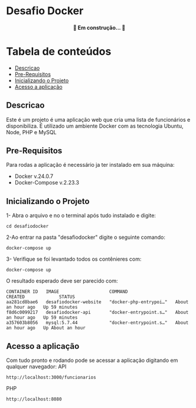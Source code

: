 # Desafio Docker

<h4 align="center"> 
	🚧   Em construção...  🚧
</h4>

Tabela de conteúdos
=================
<!--ts-->
   * [Descricao](#Descricao)
   * [Pre-Requisitos](#Pre-Requisitos)
   * [Inicializando o Projeto](#Inicializando-o-Projeto)
   * [Acesso a aplicação](#Acesso-a-aplicação)
<!--te-->

## Descricao

Este é um projeto é uma aplicação web que cria uma lista de funcionários e disponibiliza. É utilizado um ambiente Docker com as tecnologia Ubuntu, Node, PHP e MySQL 

## Pre-Requisitos

Para rodas a aplicação é necessário ja ter instalado em sua máquina:

- Docker v.24.0.7
- Docker-Compose v.2.23.3

## Inicializando o Projeto

1- Abra o arquivo e no o terminal após tudo instalado e digite:
```
cd desafiodocker
```
2-Ao entrar na pasta "desafiodocker" digite o seguinte comando:
```
docker-compose up
```
3- Verifique se foi levantado todos os contênieres com:
```
docker-compose up
```
O resultado esperado deve ser parecido com:
```
CONTAINER ID   IMAGE                   COMMAND                  CREATED             STATUS            
aa281cd8bae6   desafiodocker-website   "docker-php-entrypoi…"   About an hour ago   Up 59 minutes     
f8d6c0099217   desafiodocker-api       "docker-entrypoint.s…"   About an hour ago   Up 59 minutes     
a357603b8056   mysql:5.7.44            "docker-entrypoint.s…"   About an hour ago   Up About an hour   
```

## Acesso a aplicação

Com tudo pronto e rodando pode se acessar a aplicação digitando em qualquer navegador: 
API
```
http://localhost:3000/funcionarios
```
PHP
```
http://localhost:8080
```
